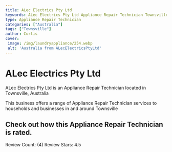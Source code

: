 ```yaml
---
title: ALec Electrics Pty Ltd
keywords: ALec Electrics Pty Ltd Appliance Repair Technician Townsville Australia 
type: Appliance Repair Technician 
categories: ["Australia"]
tags: ["Townsville"]
author: Curtis
cover:
 image: /img/laundryappliance/254.webp
 alt: 'Australia from ALecElectricsPtyLtd'
---
```


# ALec Electrics Pty Ltd
ALec Electrics Pty Ltd is an Appliance Repair Technician located in Townsville, Australia

This business offers a range of Appliance Repair Technician services to households and businesses in and around Townsville

## Check out how this Appliance Repair Technician is rated.
Review Count: (4)
Review Stars: 4.5
